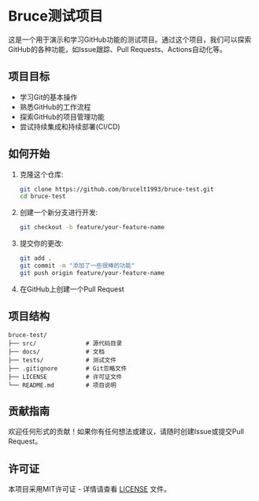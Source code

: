 # Bruce测试项目

这是一个用于演示和学习GitHub功能的测试项目。通过这个项目，我们可以探索GitHub的各种功能，如Issue跟踪、Pull Requests、Actions自动化等。

## 项目目标

- 学习Git的基本操作
- 熟悉GitHub的工作流程
- 探索GitHub的项目管理功能
- 尝试持续集成和持续部署(CI/CD)

## 如何开始

1. 克隆这个仓库:
   ```bash
   git clone https://github.com/brucelt1993/bruce-test.git
   cd bruce-test
   ```

2. 创建一个新分支进行开发:
   ```bash
   git checkout -b feature/your-feature-name
   ```

3. 提交你的更改:
   ```bash
   git add .
   git commit -m "添加了一些很棒的功能"
   git push origin feature/your-feature-name
   ```

4. 在GitHub上创建一个Pull Request

## 项目结构

```
bruce-test/
├── src/              # 源代码目录
├── docs/             # 文档
├── tests/            # 测试文件
├── .gitignore        # Git忽略文件
├── LICENSE           # 许可证文件
└── README.md         # 项目说明
```

## 贡献指南

欢迎任何形式的贡献！如果你有任何想法或建议，请随时创建Issue或提交Pull Request。

## 许可证

本项目采用MIT许可证 - 详情请查看 [LICENSE](LICENSE) 文件。
